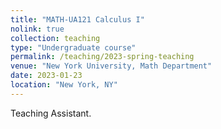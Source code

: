 ```yaml
---
title: "MATH-UA121 Calculus I"
nolink: true
collection: teaching
type: "Undergraduate course"
permalink: /teaching/2023-spring-teaching
venue: "New York University, Math Department"
date: 2023-01-23
location: "New York, NY"
---
```


Teaching Assistant.
